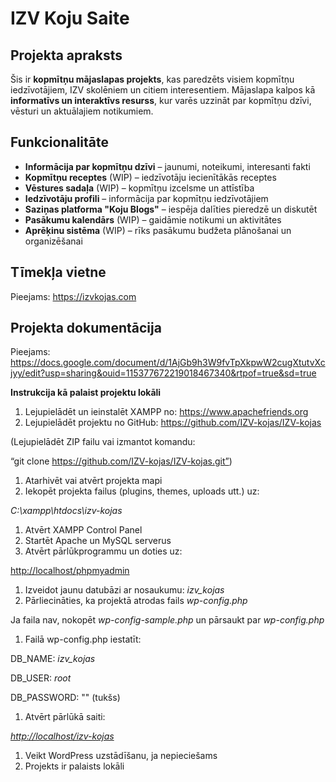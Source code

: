 # IZV Koju Saite

## Projekta apraksts
Šis ir **kopmītņu mājaslapas projekts**, kas paredzēts visiem kopmītņu iedzīvotājiem, IZV skolēniem un citiem interesentiem. Mājaslapa kalpos kā **informatīvs un interaktīvs resurss**, kur varēs uzzināt par kopmītņu dzīvi, vēsturi un aktuālajiem notikumiem.

## Funkcionalitāte
- **Informācija par kopmītņu dzīvi** – jaunumi, noteikumi, interesanti fakti
- **Kopmītņu receptes** (WIP) – iedzīvotāju iecienītākās receptes
- **Vēstures sadaļa** (WIP) – kopmītņu izcelsme un attīstība
- **Iedzīvotāju profili** – informācija par kopmītņu iedzīvotājiem
- **Saziņas platforma "Koju Blogs"** – iespēja dalīties pieredzē un diskutēt
- **Pasākumu kalendārs** (WIP) – gaidāmie notikumi un aktivitātes
- **Aprēķinu sistēma** (WIP) – rīks pasākumu budžeta plānošanai un organizēšanai


## Tīmekļa vietne
Pieejams: https://izvkojas.com

## Projekta dokumentācija
Pieejams: https://docs.google.com/document/d/1AjGb9h3W9fvTpXkpwW2cugXtutvXcjyy/edit?usp=sharing&ouid=115377672219018467340&rtpof=true&sd=true

**Instrukcija kā palaist projektu lokāli**

1. Lejupielādēt un ieinstalēt XAMPP no: <https://www.apachefriends.org>
2. Lejupielādēt projektu no GitHub: <https://github.com/IZV-kojas/IZV-kojas>

(Lejupielādēt ZIP failu vai izmantot komandu:

“git clone <https://github.com/IZV-kojas/IZV-kojas.git”>)

1. Atarhivēt vai atvērt projekta mapi
2. Iekopēt projekta failus (plugins, themes, uploads utt.) uz:

_C:\\xampp\\htdocs\\izv-kojas_

1. Atvērt XAMPP Control Panel
2. Startēt Apache un MySQL serverus
3. Atvērt pārlūkprogrammu un doties uz:

<http://localhost/phpmyadmin>

1. Izveidot jaunu datubāzi ar nosaukumu: _izv_kojas_
2. Pārliecināties, ka projektā atrodas fails _wp-config.php_

Ja faila nav, nokopēt _wp-config-sample.php_ un pārsaukt par _wp-config.php_

1. Failā wp-config.php iestatīt:

DB_NAME: _izv_kojas_

DB_USER: _root_

DB_PASSWORD: "" (tukšs)

1. Atvērt pārlūkā saiti:

_<http://localhost/izv-kojas>_

1. Veikt WordPress uzstādīšanu, ja nepieciešams
2. Projekts ir palaists lokāli

